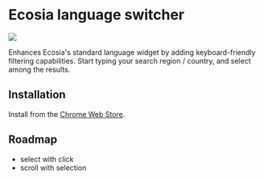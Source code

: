 # Ecosia language switcher
![](https://travis-ci.com/mlbrgl/ecosia-lang-switcher.svg?branch=master)

Enhances Ecosia's standard language widget by adding keyboard-friendly filtering capabilities. Start typing your search region / country, and select among the results.

## Installation
Install from the [Chrome Web Store](https://chrome.google.com/webstore/detail/ecosia-language-switcher/ahpbjigmmihlomifamfhleiopkemoala).

## Roadmap
- select with click
- scroll with selection
